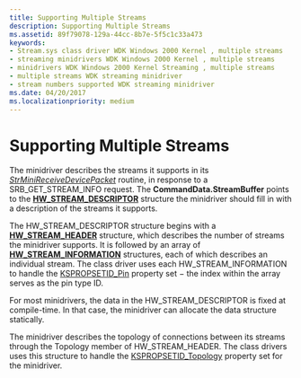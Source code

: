 ```yaml
---
title: Supporting Multiple Streams
description: Supporting Multiple Streams
ms.assetid: 89f79078-129a-44cc-8b7e-5f5c1c33a473
keywords:
- Stream.sys class driver WDK Windows 2000 Kernel , multiple streams
- streaming minidrivers WDK Windows 2000 Kernel , multiple streams
- minidrivers WDK Windows 2000 Kernel Streaming , multiple streams
- multiple streams WDK streaming minidriver
- stream numbers supported WDK streaming minidriver
ms.date: 04/20/2017
ms.localizationpriority: medium
---
```


# Supporting Multiple Streams





The minidriver describes the streams it supports in its [*StrMiniReceiveDevicePacket*](/windows-hardware/drivers/ddi/strmini/nc-strmini-phw_receive_device_srb) routine, in response to a SRB\_GET\_STREAM\_INFO request. The **CommandData.StreamBuffer** points to the [**HW\_STREAM\_DESCRIPTOR**](/windows-hardware/drivers/ddi/strmini/ns-strmini-_hw_stream_descriptor) structure the minidriver should fill in with a description of the streams it supports.

The HW\_STREAM\_DESCRIPTOR structure begins with a [**HW\_STREAM\_HEADER**](/windows-hardware/drivers/ddi/strmini/ns-strmini-_hw_stream_header) structure, which describes the number of streams the minidriver supports. It is followed by an array of [**HW\_STREAM\_INFORMATION**](/windows-hardware/drivers/ddi/strmini/ns-strmini-_hw_stream_information) structures, each of which describes an individual stream. The class driver uses each HW\_STREAM\_INFORMATION to handle the [KSPROPSETID\_Pin](./kspropsetid-pin.md) property set − the index within the array serves as the pin type ID.

For most minidrivers, the data in the HW\_STREAM\_DESCRIPTOR is fixed at compile-time. In that case, the minidriver can allocate the data structure statically.

The minidriver describes the topology of connections between its streams through the Topology member of HW\_STREAM\_HEADER. The class drivers uses this structure to handle the [KSPROPSETID\_Topology](./kspropsetid-topology.md) property set for the minidriver.

 

